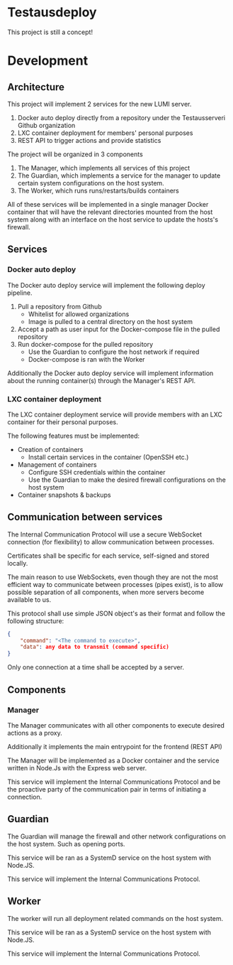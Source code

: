 # Testausdeploy
This project is still a concept!

# Development

## Architecture
This project will implement 2 services for the new LUMI server.
1. Docker auto deploy directly from a repository under the Testausserveri Github organization
2. LXC container deployment for members' personal purposes
3. REST API to trigger actions and provide statistics

The project will be organized in 3 components
1. The Manager, which implements all services of this project
2. The Guardian, which implements a service for the manager to update certain system configurations on the host system.
3. The Worker, which runs runs/restarts/builds containers

All of these services will be implemented in a single manager Docker container that will have the relevant directories mounted from the host system along with an interface on the host service to update the hosts's firewall.

## Services

### Docker auto deploy
The Docker auto deploy service will implement the following deploy pipeline.
1. Pull a repository from Github
    - Whitelist for allowed organizations
    - Image is pulled to a central directory on the host system
2. Accept a path as user input for the Docker-compose file in the pulled repository
3. Run docker-compose for the pulled repository
    - Use the Guardian to configure the host network if required
    - Docker-compose is ran with the Worker

Additionally the Docker auto deploy service will implement information about the running container(s) through the Manager's REST API.

### LXC container deployment
The LXC container deployment service will provide members with an LXC container for their personal purposes.

The following features must be implemented:
- Creation of containers
    - Install certain services in the container (OpenSSH etc.)
- Management of containers
    - Configure SSH credentials within the container
    - Use the Guardian to make the desired firewall configurations on the host system
- Container snapshots & backups

## Communication between services
The Internal Communication Protocol will use a secure WebSocket connection (for flexibility) to allow communication between processes.

Certificates shall be specific for each service, self-signed and stored locally.

The main reason to use WebSockets, even though they are not the most efficient way to communicate between processes (pipes exist), is to allow possible separation of all components, when more servers become available to us.

This protocol shall use simple JSON object's as their format and follow the following structure:

```json
{
    "command": "<The command to execute>",
    "data": any data to transmit (command specific)
}
```

Only one connection at a time shall be accepted by a server.

## Components

### Manager
The Manager communicates with all other components to execute desired actions as a proxy.

Additionally it implements the main entrypoint for the frontend (REST API)

The Manager will be implemented as a Docker container and the service written in Node.Js with the Express web server.

This service will implement the Internal Communications Protocol and be the proactive party of the communication pair in terms of initiating a connection.

## Guardian
The Guardian will manage the firewall and other network configurations on the host system. Such as opening ports.

This service will be ran as a SystemD service on the host system with Node.JS.

This service will implement the Internal Communications Protocol.

## Worker
The worker will run all deployment related commands on the host system.

This service will be ran as a SystemD service on the host system with Node.JS.

This service will implement the Internal Communications Protocol.